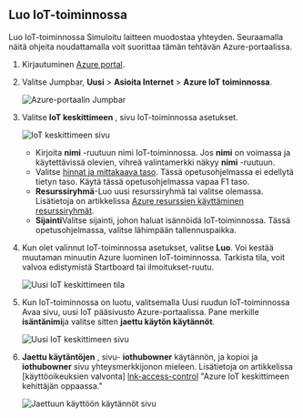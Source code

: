 ## <a name="create-an-iot-hub"></a>Luo IoT-toiminnossa

Luo IoT-toiminnossa Simuloitu laitteen muodostaa yhteyden. Seuraamalla näitä ohjeita noudattamalla voit suorittaa tämän tehtävän Azure-portaalissa.

1. Kirjautuminen [Azure portal][lnk-portal].

2. Valitse Jumpbar, **Uusi** > **Asioita Internet** > **Azure IoT toiminnossa**.

    ![Azure-portaalin Jumpbar][1]

3. Valitse **IoT keskittimeen** , sivu IoT-toiminnossa asetukset.

    ![IoT keskittimeen sivu][2]

    * Kirjoita **nimi** -ruutuun nimi IoT-toiminnossa. Jos **nimi** on voimassa ja käytettävissä olevien, vihreä valintamerkki näkyy **nimi** -ruutuun.
    * Valitse [hinnat ja mittakaava taso][lnk-pricing]. Tässä opetusohjelmassa ei edellytä tietyn taso. Käytä tässä opetusohjelmassa vapaa F1 taso.
    * **Resurssiryhmä**-Luo uusi resurssiryhmä tai valitse olemassa. Lisätietoja on artikkelissa [Azure resurssien käyttäminen resurssiryhmät][lnk-resource-groups].
    * **Sijainti**Valitse sijainti, johon haluat isännöidä IoT-toiminnossa. Tässä opetusohjelmassa, valitse lähimpään tallennuspaikka.

4. Kun olet valinnut IoT-toiminnossa asetukset, valitse **Luo**.  Voi kestää muutaman minuutin Azure luominen IoT-toiminnossa. Tarkista tila, voit valvoa edistymistä Startboard tai ilmoitukset-ruutu.

    ![Uusi IoT keskittimeen tila][3]

5. Kun IoT-toiminnossa on luotu, valitsemalla Uusi ruudun IoT-toiminnossa Avaa sivu, uusi IoT pääsivusto Azure-portaalissa. Pane merkille **isäntänimi**ja valitse sitten **jaettu käytön käytännöt**.

    ![Uusi IoT keskittimeen sivu][4]

6. **Jaettu käytäntöjen** , sivu- **iothubowner** käytännön, ja kopioi ja **iothubowner** sivu yhteysmerkkijonon mieleen. Lisätietoja on artikkelissa [käyttöoikeuksien valvonta] [ lnk-access-control] "Azure IoT keskittimeen kehittäjän oppaassa."

    ![Jaettuun käyttöön käytännöt sivu][5]


<!-- Images. -->
[1]: ./media/iot-hub-get-started-create-hub/create-iot-hub1.png
[2]: ./media/iot-hub-get-started-create-hub/create-iot-hub2.png
[3]: ./media/iot-hub-get-started-create-hub/create-iot-hub3.png
[4]: ./media/iot-hub-get-started-create-hub/create-iot-hub4.png
[5]: ./media/iot-hub-get-started-create-hub/create-iot-hub5.png

<!-- Links -->
[lnk-resource-groups]: ../articles/azure-portal/resource-group-portal.md
[lnk-portal]: https://portal.azure.com/
[lnk-pricing]: https://azure.microsoft.com/pricing/details/iot-hub/
[lnk-access-control]: ../articles/iot-hub/iot-hub-devguide-security.md
